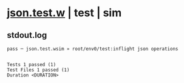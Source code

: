 # [json.test.w](../../../../../../examples/tests/sdk_tests/fs/json.test.w) | test | sim

## stdout.log
```log
pass ─ json.test.wsim » root/env0/test:inflight json operations
 
 
Tests 1 passed (1)
Test Files 1 passed (1)
Duration <DURATION>
```

